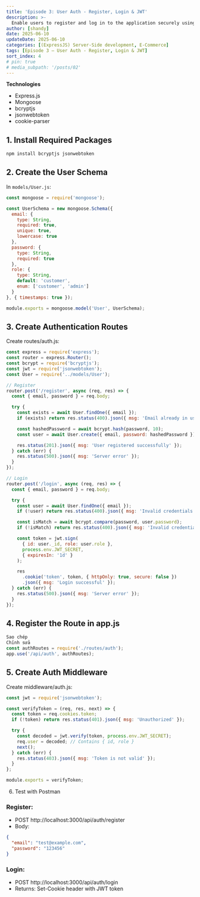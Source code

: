 ```yaml
---
title: 'Episode 3: User Auth - Register, Login & JWT'
description: >-
  Enable users to register and log in to the application securely using JWT tokens and HTTP-only cookies. Add basic authentication middleware.
author: [shandy]
date: 2025-06-10
updateDate: 2025-06-10
categories: [(ExpressJS) Server-Side development, E-Commerce]
tags: [Episode 3 – User Auth - Register, Login & JWT]
sort_index: 4
# pin: true
# media_subpath: '/posts/02'
---
```


**Technologies**
- Express.js
- Mongoose
- bcryptjs
- jsonwebtoken
- cookie-parser

## 1. Install Required Packages
```bash
npm install bcryptjs jsonwebtoken
```
## 2. Create the User Schema
In `models/User.js`:
```js
const mongoose = require('mongoose');

const UserSchema = new mongoose.Schema({
  email: {
    type: String,
    required: true,
    unique: true,
    lowercase: true
  },
  password: {
    type: String,
    required: true
  },
  role: {
    type: String,
    default: 'customer',
    enum: ['customer', 'admin']
  }
}, { timestamps: true });

module.exports = mongoose.model('User', UserSchema);
```

## 3. Create Authentication Routes
Create routes/auth.js:

```js
const express = require('express');
const router = express.Router();
const bcrypt = require('bcryptjs');
const jwt = require('jsonwebtoken');
const User = require('../models/User');

// Register
router.post('/register', async (req, res) => {
  const { email, password } = req.body;

  try {
    const exists = await User.findOne({ email });
    if (exists) return res.status(400).json({ msg: 'Email already in use' });

    const hashedPassword = await bcrypt.hash(password, 10);
    const user = await User.create({ email, password: hashedPassword });

    res.status(201).json({ msg: 'User registered successfully' });
  } catch (err) {
    res.status(500).json({ msg: 'Server error' });
  }
});

// Login
router.post('/login', async (req, res) => {
  const { email, password } = req.body;

  try {
    const user = await User.findOne({ email });
    if (!user) return res.status(400).json({ msg: 'Invalid credentials' });

    const isMatch = await bcrypt.compare(password, user.password);
    if (!isMatch) return res.status(400).json({ msg: 'Invalid credentials' });

    const token = jwt.sign(
      { id: user._id, role: user.role },
      process.env.JWT_SECRET,
      { expiresIn: '1d' }
    );

    res
      .cookie('token', token, { httpOnly: true, secure: false })
      .json({ msg: 'Login successful' });
  } catch (err) {
    res.status(500).json({ msg: 'Server error' });
  }
});
```

## 4. Register the Route in app.js
```js
Sao chép
Chỉnh sửa
const authRoutes = require('./routes/auth');
app.use('/api/auth', authRoutes);
```
## 5. Create Auth Middleware
Create middleware/auth.js:

```js
const jwt = require('jsonwebtoken');

const verifyToken = (req, res, next) => {
  const token = req.cookies.token;
  if (!token) return res.status(401).json({ msg: 'Unauthorized' });

  try {
    const decoded = jwt.verify(token, process.env.JWT_SECRET);
    req.user = decoded; // Contains { id, role }
    next();
  } catch (err) {
    res.status(403).json({ msg: 'Token is not valid' });
  }
};

module.exports = verifyToken;
```
6. Test with Postman
### Register:
- POST http://localhost:3000/api/auth/register
- Body:
```json
{
  "email": "test@example.com",
  "password": "123456"
}
```

### Login:
- POST http://localhost:3000/api/auth/login
- Returns: Set-Cookie header with JWT token